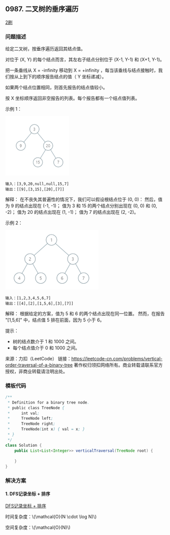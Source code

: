 ## 0987. 二叉树的垂序遍历

<script src="https://cdn.bootcss.com/mathjax/2.7.7/MathJax.js?config=TeX-AMS-MML_HTMLorMML"></script>

[2刷](qu0987/solu/Solution.java)

### 问题描述

给定二叉树，按垂序遍历返回其结点值。

对位于 (X, Y) 的每个结点而言，其左右子结点分别位于 (X-1, Y-1) 和 (X+1, Y-1)。

把一条垂线从 X = -infinity 移动到 X = +infinity ，每当该垂线与结点接触时，我们按从上到下的顺序报告结点的值（ Y 坐标递减）。

如果两个结点位置相同，则首先报告的结点值较小。

按 X 坐标顺序返回非空报告的列表。每个报告都有一个结点值列表。

 

示例 1：

![示例1](../../../../../../resources/leetcode/0987_二叉树的垂序遍历_example_1.PNG)

```
输入：[3,9,20,null,null,15,7]
输出：[[9],[3,15],[20],[7]]
```
解释： 
在不丧失其普遍性的情况下，我们可以假设根结点位于 (0, 0)：
然后，值为 9 的结点出现在 (-1, -1)；
值为 3 和 15 的两个结点分别出现在 (0, 0) 和 (0, -2)；
值为 20 的结点出现在 (1, -1)；
值为 7 的结点出现在 (2, -2)。

示例 2：

<img src="../../../../../../resources/leetcode/0987_二叉树的垂序遍历_tree2.png" alt="示例2" style="zoom: 50%;" />

```
输入：[1,2,3,4,5,6,7]
输出：[[4],[2],[1,5,6],[3],[7]]
```
解释：
根据给定的方案，值为 5 和 6 的两个结点出现在同一位置。
然而，在报告 "[1,5,6]" 中，结点值 5 排在前面，因为 5 小于 6。

 

提示：

* 树的结点数介于 1 和 1000 之间。
* 每个结点值介于 0 和 1000 之间。

来源：力扣（LeetCode）
链接：https://leetcode-cn.com/problems/vertical-order-traversal-of-a-binary-tree
著作权归领扣网络所有。商业转载请联系官方授权，非商业转载请注明出处。

### 模板代码

``` java
/**
 * Definition for a binary tree node.
 * public class TreeNode {
 *     int val;
 *     TreeNode left;
 *     TreeNode right;
 *     TreeNode(int x) { val = x; }
 * }
 */
class Solution {
    public List<List<Integer>> verticalTraversal(TreeNode root) {

    }
}
```

### 解决方案

#### 1. DFS记录坐标 + 排序

[DFS记录坐标 + 排序](qu0987/solu1/Solution.java)

时间复杂度：\\(\mathcal{O}(N \cdot \log N)\\)

空间复杂度：\\(\mathcal{O}(N)\\)
